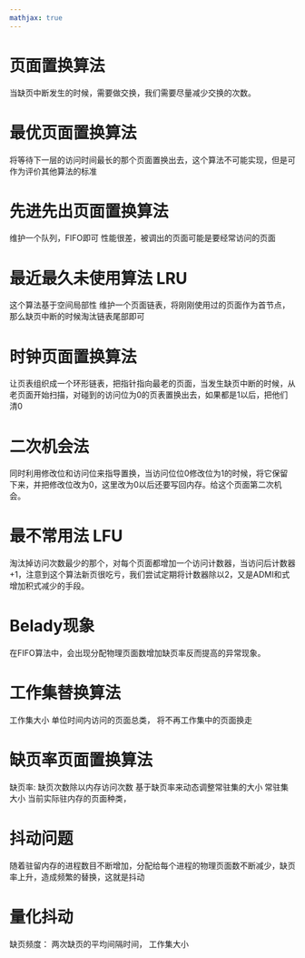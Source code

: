```yaml
---
mathjax: true
---
```




# 页面置换算法
 当缺页中断发生的时候，需要做交换，我们需要尽量减少交换的次数。
# 最优页面置换算法
 将等待下一层的访问时间最长的那个页面置换出去，这个算法不可能实现，但是可作为评价其他算法的标准
# 先进先出页面置换算法
 维护一个队列，FIFO即可
 性能很差，被调出的页面可能是要经常访问的页面
# 最近最久未使用算法 LRU
 这个算法基于空间局部性
 维护一个页面链表，将刚刚使用过的页面作为首节点，那么缺页中断的时候淘汰链表尾部即可
<!-- more -->
# 时钟页面置换算法
 让页表组织成一个环形链表，把指针指向最老的页面，当发生缺页中断的时候，从老页面开始扫描，对碰到的访问位为0的页表置换出去，如果都是1以后，把他们清0
# 二次机会法
 同时利用修改位和访问位来指导置换，当访问位位0修改位为1的时候，将它保留下来，并把修改位改为0，这里改为0以后还要写回内存。给这个页面第二次机会。
# 最不常用法 LFU
 淘汰掉访问次数最少的那个，对每个页面都增加一个访问计数器，当访问后计数器+1，注意到这个算法新页很吃亏，我们尝试定期将计数器除以2，又是ADMI和式增加积式减少的手段。
# Belady现象
 在FIFO算法中，会出现分配物理页面数增加缺页率反而提高的异常现象。
# 工作集替换算法
 工作集大小 单位时间内访问的页面总类，
 将不再工作集中的页面换走
# 缺页率页面置换算法
 缺页率: 缺页次数除以内存访问次数
 基于缺页率来动态调整常驻集的大小
 常驻集大小 当前实际驻内存的页面种类，
# 抖动问题
 随着驻留内存的进程数目不断增加，分配给每个进程的物理页面数不断减少，缺页率上升，造成频繁的替换，这就是抖动
# 量化抖动
 缺页频度： 两次缺页的平均间隔时间，
 工作集大小







